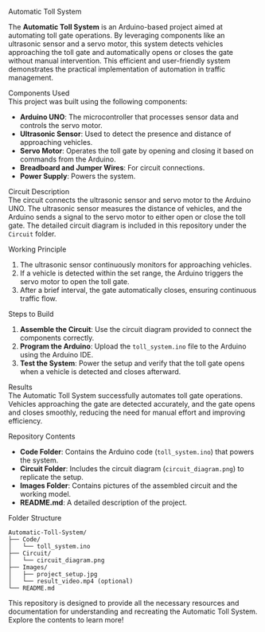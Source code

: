 Automatic Toll System  

The **Automatic Toll System** is an Arduino-based project aimed at automating toll gate operations. By leveraging components like an ultrasonic sensor and a servo motor, this system detects vehicles approaching the toll gate and automatically opens or closes the gate without manual intervention. This efficient and user-friendly system demonstrates the practical implementation of automation in traffic management.

Components Used  
This project was built using the following components:  
- **Arduino UNO**: The microcontroller that processes sensor data and controls the servo motor.  
- **Ultrasonic Sensor**: Used to detect the presence and distance of approaching vehicles.  
- **Servo Motor**: Operates the toll gate by opening and closing it based on commands from the Arduino.  
- **Breadboard and Jumper Wires**: For circuit connections.  
- **Power Supply**: Powers the system.  

Circuit Description  
The circuit connects the ultrasonic sensor and servo motor to the Arduino UNO. The ultrasonic sensor measures the distance of vehicles, and the Arduino sends a signal to the servo motor to either open or close the toll gate. The detailed circuit diagram is included in this repository under the `Circuit` folder.  

Working Principle  
1. The ultrasonic sensor continuously monitors for approaching vehicles.  
2. If a vehicle is detected within the set range, the Arduino triggers the servo motor to open the toll gate.  
3. After a brief interval, the gate automatically closes, ensuring continuous traffic flow.  

Steps to Build  
1. **Assemble the Circuit**: Use the circuit diagram provided to connect the components correctly.  
2. **Program the Arduino**: Upload the `toll_system.ino` file to the Arduino using the Arduino IDE.  
3. **Test the System**: Power the setup and verify that the toll gate opens when a vehicle is detected and closes afterward.  

Results  
The Automatic Toll System successfully automates toll gate operations. Vehicles approaching the gate are detected accurately, and the gate opens and closes smoothly, reducing the need for manual effort and improving efficiency.

Repository Contents  
- **Code Folder**: Contains the Arduino code (`toll_system.ino`) that powers the system.  
- **Circuit Folder**: Includes the circuit diagram (`circuit_diagram.png`) to replicate the setup.  
- **Images Folder**: Contains pictures of the assembled circuit and the working model.  
- **README.md**: A detailed description of the project.  

Folder Structure  
```
Automatic-Toll-System/
├── Code/
│   └── toll_system.ino
├── Circuit/
│   └── circuit_diagram.png
├── Images/
│   ├── project_setup.jpg
│   └── result_video.mp4 (optional)
└── README.md
```

This repository is designed to provide all the necessary resources and documentation for understanding and recreating the Automatic Toll System. Explore the contents to learn more!
